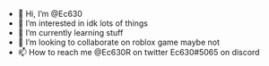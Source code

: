 - 👋 Hi, I’m @Ec630
- 👀 I’m interested in idk lots of things
- 🌱 I’m currently learning stuff
- 💞️ I’m looking to collaborate on roblox game maybe not
- 📫 How to reach me @Ec630R on twitter Ec630#5065 on discord

